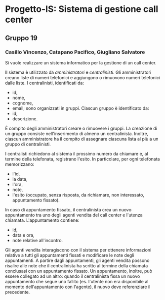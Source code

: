 # Progetto-IS: Sistema di gestione call center
## Gruppo 19
### Casillo Vincenzo, Catapano Pacifico, Giugliano Salvatore
Si vuole realizzare un sistema informatico per la gestione di un call center.

Il sistema è utilizzato da *amministratori* e *centralinisti*. 
Gli amministratori creano liste di numeri telefonici e aggiungono o rimuovono numeri telefonici dalle liste. 
I centralinisti, identificati da:
  - id,
  - nome, 
  - cognome,
  - email;
sono organizzati in gruppi.
Ciascun gruppo è identificato da: 
  - id,
  - descrizione. 

Ê compito degli amministratori creare o rimuovere i gruppi. La creazione di un gruppo consiste nell'inserimento di almeno un centralinista.
Inoltre, ciascun amministratore ha il compito di assegnare ciascuna lista al più a un gruppo di centralinisti.

I centralisti richiedono al sistema il prossimo numero da chiamare e, al termine della telefonata,
registrano l'esito. In particolare, per ogni telefonata memorizzano:
  - l'id, 
  - la data, 
  - l'ora, 
  - note, 
  - l'esito (occupato, senza risposta, da richiamare, non interessato, appuntamento fissato). 

In caso di appuntamento fissato, il centralinista crea un nuovo appuntamento tra uno degli agenti vendita del call center e l'utenza chiamata. 
L'appuntamento contiene:
  - id, 
  - data e ora,
  - note relative all'incontro.

Gli agenti vendita interagiscono con il sistema per ottenere informazioni relative a tutti gli appuntamenti fissati e modificare le note degli appuntamenti.
A partire dagli appuntamenti, gli agenti vendita possono risalire alle note che il centralinista ha scritto al termine della chiamata conclusasi con un appuntamento fissato. Un appuntamento, inoltre, può essere collegato ad un altro: quando il centralinista fissa un nuovo appuntamento che segue uno fallito (es. l'utente non era disponibile al momento dell'appuntamento con l'agente), il nuovo deve referenziare il precedente.
